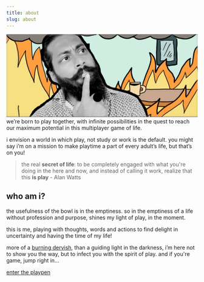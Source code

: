 ```yaml
---
title: about
slug: about 
---
```


![assets/images/reddy-who.jpeg](assets/images/reddy-who.jpeg)
we’re born to play together, with infinite possibilities in the quest to reach our maximum potential in this multiplayer game of life.

i envision a world in which play, not study or work is the default. you might say i’m on a mission to make playtime a part of every adult’s life, but that’s on you!

> the real **secret of life**: to be completely engaged with what you're doing in the here and now, and instead of calling it work, realize that this **is play** - Alan Watts

## who am i?

the usefulness of the bowl is in the emptiness. so in the emptiness of a life without profession and purpose, shines my light of play, in the moment.

this is me, playing with thoughts, words and actions to find delight in uncertainty and having the time of my life!

more of a [burning dervish](/who-the-fuck-is-reddy/), than a guiding light in the darkness, i’m here not to show you the way, but to infect you with the spirit of play. and if you're game, jump right in...

[enter the playpen](/playpen)